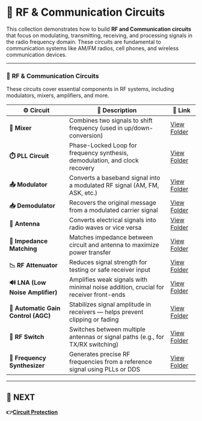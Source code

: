 # 📡 RF & Communication Circuits

This collection demonstrates how to build **RF and Communication circuits** that focus on modulating, transmitting, receiving, and processing signals in the radio frequency domain. These circuits are fundamental to communication systems like AM/FM radios, cell phones, and wireless communication devices.

---

### 🔹 **RF & Communication Circuits**  
These circuits cover essential components in RF systems, including modulators, mixers, amplifiers, and more.

| ⚙️ Circuit                         | 📜 Description                                                                  | 🔗 Link                                              |
|------------------------------------|---------------------------------------------------------------------------------|-----------------------------------------------------|
| **🔁 Mixer**                       | Combines two signals to shift frequency (used in up/down-conversion)            | [View Folder](./Mixer)                              |
| **⏱️ PLL Circuit**                 | Phase-Locked Loop for frequency synthesis, demodulation, and clock recovery     | [View Folder](./PLL)                                |
| **📤 Modulator**                   | Converts a baseband signal into a modulated RF signal (AM, FM, ASK, etc.)       | [View Folder](./Modulator)                          |
| **📥 Demodulator**                 | Recovers the original message from a modulated carrier signal                   | [View Folder](./Demodulator)                        |
| **📡 Antenna**                     | Converts electrical signals into radio waves or vice versa                      | [View Folder](./Antenna)                            |
| **📡 Impedance Matching**          | Matches impedance between circuit and antenna to maximize power transfer        | [View Folder](./Impedance_Matching)                 |
| **📉 RF Attenuator**               | Reduces signal strength for testing or safe receiver input                      | [View Folder](./RF_Attenuator)                      |
| **🔊 LNA (Low Noise Amplifier)**   | Amplifies weak signals with minimal noise addition, crucial for receiver front-ends | [View Folder](./LNA)                            |
| **🔄 Automatic Gain Control (AGC)**| Stabilizes signal amplitude in receivers — helps prevent clipping or fading     | [View Folder](./AGC_Circuit)                        |
| **📵 RF Switch**                   | Switches between multiple antennas or signal paths (e.g., for TX/RX switching)  | [View Folder](./RF_Switch)                          |
| **🧭 Frequency Synthesizer**       | Generates precise RF frequencies from a reference signal using PLLs or DDS      | [View Folder](./Frequency_Synthesizer)              |

---

## 🔹 NEXT  
**👉[Circuit Protection](../../Circuit_Protection)**
